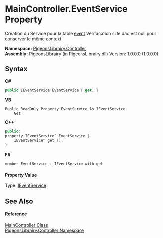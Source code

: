 # MainController.EventService Property 
 

Création du Service pour la table <a href="62ad5042-cbd2-c4c9-25f7-10ea54ad8366">event</a> Vérifacation si le dao est null pour conserver le même context

**Namespace:**&nbsp;<a href="55678277-c7be-459a-277f-cb45581aba7a">PigeonsLibrairy.Controller</a><br />**Assembly:**&nbsp;PigeonsLibrairy (in PigeonsLibrairy.dll) Version: 1.0.0.0 (1.0.0.0)

## Syntax

**C#**<br />
``` C#
public IEventService EventService { get; }
```

**VB**<br />
``` VB
Public ReadOnly Property EventService As IEventService
	Get
```

**C++**<br />
``` C++
public:
property IEventService^ EventService {
	IEventService^ get ();
}
```

**F#**<br />
``` F#
member EventService : IEventService with get

```


#### Property Value
Type: <a href="caeb443f-447d-25f9-371e-5946d0ad7483">IEventService</a>

## See Also


#### Reference
<a href="ef92cf0e-b93b-f11d-1cad-3caca4231fc8">MainController Class</a><br /><a href="55678277-c7be-459a-277f-cb45581aba7a">PigeonsLibrairy.Controller Namespace</a><br />
